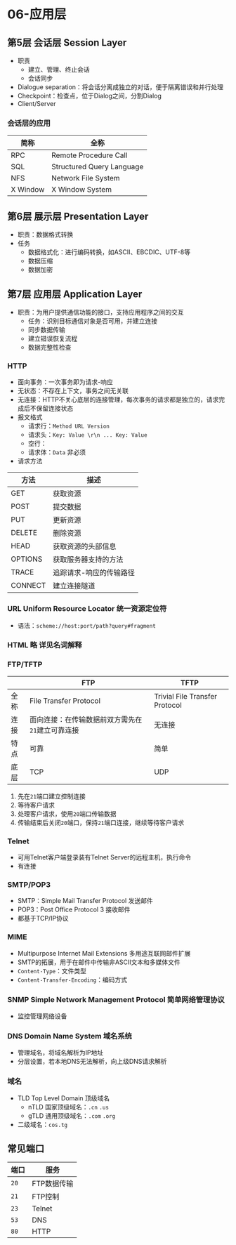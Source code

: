 # 06-应用层

## 第5层 会话层 Session Layer

* 职责
  * 建立、管理、终止会话
  * 会话同步
* Dialogue separation：将会话分离成独立的对话，便于隔离错误和并行处理
* Checkpoint：检查点，位于Dialog之间，分割Dialog
* Client/Server

### 会话层的应用

| 简称       | 全称                        |
| -------- | ------------------------- |
| RPC      | Remote Procedure Call     |
| SQL      | Structured Query Language |
| NFS      | Network File System       |
| X Window | X Window System           |

## 第6层 展示层 Presentation Layer

* 职责：数据格式转换
* 任务
  * 数据格式化：进行编码转换，如ASCII、EBCDIC、UTF-8等
  * 数据压缩
  * 数据加密

## 第7层 应用层 Application Layer

* 职责：为用户提供通信功能的接口，支持应用程序之间的交互
  * 任务：识别目标通信对象是否可用，并建立连接
  * 同步数据传输
  * 建立错误恢复流程
  * 数据完整性检查

### HTTP

* 面向事务：一次事务即为请求-响应
* 无状态：不存在上下文，事务之间无关联
* 无连接：HTTP不关心底层的连接管理，每次事务的请求都是独立的，请求完成后不保留连接状态
* 报文格式
  * 请求行：`Method URL Version`
  * 请求头：`Key: Value \r\n ... Key: Value`&#x20;
  * 空行：
  * 请求体：`Data` 非必须
* 请求方法

| 方法      | 描述           |
| ------- | ------------ |
| GET     | 获取资源         |
| POST    | 提交数据         |
| PUT     | 更新资源         |
| DELETE  | 删除资源         |
| HEAD    | 获取资源的头部信息    |
| OPTIONS | 获取服务器支持的方法   |
| TRACE   | 追踪请求-响应的传输路径 |
| CONNECT | 建立连接隧道       |

### URL Uniform Resource Locator 统一资源定位符

* 语法：`scheme://host:port/path?query#fragment`

### HTML 略 详见名词解释

### FTP/TFTP

|    | FTP                        | TFTP                           |
| -- | -------------------------- | ------------------------------ |
| 全称 | File Transfer Protocol     | Trivial File Transfer Protocol |
| 连接 | 面向连接：在传输数据前双方需先在`21`建立可靠连接 | 无连接                            |
| 特点 | 可靠                         | 简单                             |
| 底层 | TCP                        | UDP                            |

1. 先在`21`端口建立控制连接
2. 等待客户请求
3. 处理客户请求，使用`20`端口传输数据
4. 传输结束后关闭`20`端口，保持`21`端口连接，继续等待客户请求

### Telnet

* 可用Telnet客户端登录装有Telnet Server的远程主机，执行命令
* 有连接

### SMTP/POP3

* SMTP：Simple Mail Transfer Protocol 发送邮件
* POP3：Post Office Protocol 3 接收邮件
* 都基于TCP/IP协议

### MIME

* Multipurpose Internet Mail Extensions 多用途互联网邮件扩展
* SMTP的拓展，用于在邮件中传输非ASCII文本和多媒体文件
* `Content-Type`：文件类型
* `Content-Transfer-Encoding`：编码方式

### SNMP Simple Network Management Protocol 简单网络管理协议

* 监控管理网络设备

### DNS Domain Name System 域名系统

* 管理域名，将域名解析为IP地址
* 分层设置，若本地DNS无法解析，向上级DNS请求解析

### 域名

* TLD Top Level Domain 顶级域名
  * nTLD 国家顶级域名：`.cn` `.us`
  * gTLD 通用顶级域名：`.com` `.org`
* 二级域名：`cos.tg`

## 常见端口

| 端口   | 服务      |
| ---- | ------- |
| `20` | FTP数据传输 |
| `21` | FTP控制   |
| `23` | Telnet  |
| `53` | DNS     |
| `80` | HTTP    |
